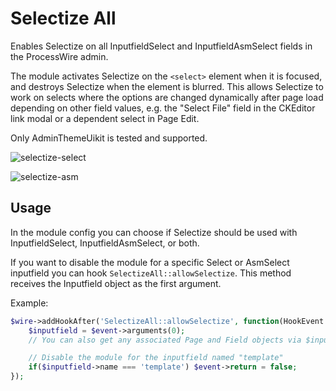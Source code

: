 # Selectize All

Enables Selectize on all InputfieldSelect and InputfieldAsmSelect fields in the ProcessWire admin.

The module activates Selectize on the `<select>` element when it is focused, and destroys Selectize when the element is blurred. This allows Selectize to work on selects where the options are changed dynamically after page load depending on other field values, e.g. the "Select File" field in the CKEditor link modal or a dependent select in Page Edit.

Only AdminThemeUikit is tested and supported.

![selectize-select](https://user-images.githubusercontent.com/1538852/153692133-645ed871-6036-49cc-b6f4-3f3bcfe6049a.gif)

![selectize-asm](https://user-images.githubusercontent.com/1538852/153692139-9a648182-9894-49f8-92c9-117520160998.gif)

## Usage

In the module config you can choose if Selectize should be used with InputfieldSelect, InputfieldAsmSelect, or both.

If you want to disable the module for a specific Select or AsmSelect inputfield you can hook `SelectizeAll::allowSelectize`. This method receives the Inputfield object as the first argument.

Example:

```php
$wire->addHookAfter('SelectizeAll::allowSelectize', function(HookEvent $event) {
    $inputfield = $event->arguments(0);
    // You can also get any associated Page and Field objects via $inputfield->hasPage and $inputfield->hasField

    // Disable the module for the inputfield named "template"
    if($inputfield->name === 'template') $event->return = false;
});
```
